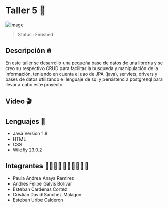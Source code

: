 #  Taller 5 🍂

![image](https://user-images.githubusercontent.com/71273441/118427318-8a7f2180-b692-11eb-91b5-87fbe1c24a22.png)

> Status : Finished 

## Descripción 🔥
En este taller se desarrollo una pequeña base de datos de una libreria y se creo su respectivo CRUD para facilitar la busqueda y manipulación de la información, teniendo en cuenta el uso de JPA (java), servlets, drivers y bases de datos utilizando el lenguaje de sql y persistencia postgresql para llevar a cabo este proyecto 

## Video 🎬


## Lenguajes 🤖
- Java Version 1.8
- HTML
- CSS
- Wildfly 23.0.2

## Integrantes 🧑🏼‍🤝‍🧑🏻🧑🏼‍🤝‍🧑🏻
* Paula Andrea Anaya Ramirez 
* Andres Felipe Galvis Bolivar 
* Esteban Cardenas Cortez  
* Cristian David Sanchez Malagon 
* Esteban Uribe Calderon 

